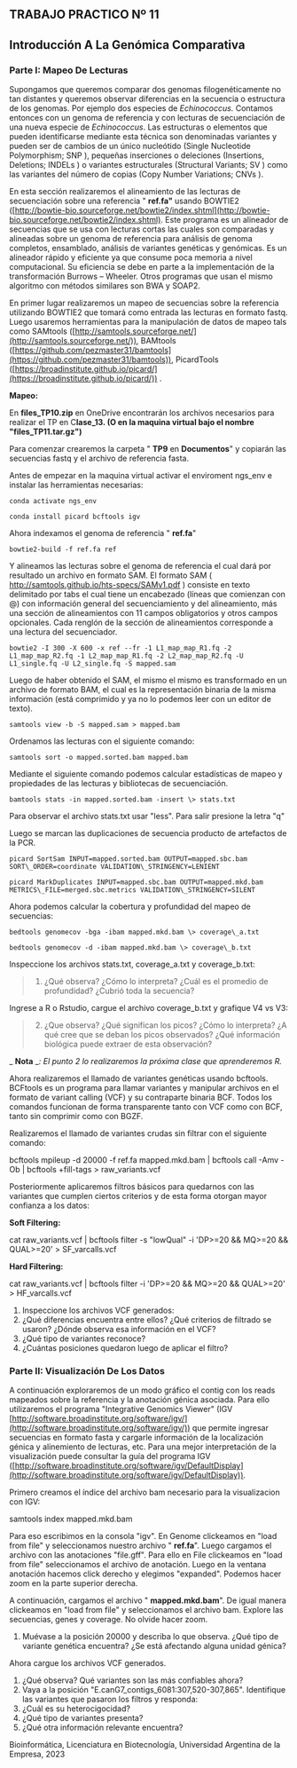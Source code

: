 ## TRABAJO PRACTICO Nº 11

## Introducción A La Genómica Comparativa

### Parte I: Mapeo De Lecturas

Supongamos que queremos comparar dos genomas filogenéticamente no tan distantes y queremos observar diferencias en la secuencia o estructura de los genomas. Por ejemplo dos especies de _Echinococcus._ Contamos entonces con un genoma de referencia y con lecturas de secuenciación de una nueva especie de _Echinococcus_. Las estructuras o elementos que pueden identificarse mediante esta técnica son denominadas variantes y pueden ser de cambios de un único nucleótido (Single Nucleotide Polymorphism; SNP ), pequeñas inserciones o deleciones (Insertions, Deletions; INDELs ) o variantes estructurales (Structural Variants; SV ) como las variantes del número de copias (Copy Number Variations; CNVs ).

En esta sección realizaremos el alineamiento de las lecturas de secuenciación sobre una referencia " **ref.fa"** usando BOWTIE2 ([http://bowtie-bio.sourceforge.net/bowtie2/index.shtml](http://bowtie-bio.sourceforge.net/bowtie2/index.shtml). Este programa es un alineador de secuencias que se usa con lecturas cortas las cuales son comparadas y alineadas sobre un genoma de referencia para análisis de genoma completos, ensamblado, análisis de variantes genéticas y genómicas. Es un alineador rápido y eficiente ya que consume poca memoria a nivel computacional. Su eficiencia se debe en parte a la implementación de la transformación Burrows – Wheeler. Otros programas que usan el mismo algoritmo con métodos similares son BWA y SOAP2.

En primer lugar realizaremos un mapeo de secuencias sobre la referencia utilizando BOWTIE2 que tomará como entrada las lecturas en formato fastq. Luego usaremos herramientas para la manipulación de datos de mapeo tals como SAMtools ([http://samtools.sourceforge.net/](http://samtools.sourceforge.net/)), BAMtools ([https://github.com/pezmaster31/bamtools](https://github.com/pezmaster31/bamtools)), PicardTools ([https://broadinstitute.github.io/picard/](https://broadinstitute.github.io/picard/)) .

**Mapeo:**

En **files\_TP10.zip** en OneDrive encontrarán los archivos necesarios para realizar el TP en C**lase\_13. (O en la maquina virtual bajo el nombre "files\_TP11.tar.gz")**

Para comenzar crearemos la carpeta " **TP9** en **Documentos**" y copiarán las secuencias fastq y el archivo de referencia fasta.

Antes de empezar en la maquina virtual activar el enviroment ngs\_env e instalar las herramientas necesarias:
```
conda activate ngs_env
```
```
conda install picard bcftools igv
```
Ahora indexamos el genoma de referencia " **ref.fa**"
```
bowtie2-build -f ref.fa ref
```
Y alineamos las lecturas sobre el genoma de referencia el cual dará por resultado un archivo en formato SAM. El formato SAM ( http://samtools.github.io/hts-specs/SAMv1.pdf ) consiste en texto delimitado por tabs el cual tiene un encabezado (líneas que comienzan con @) con información general del secuenciamiento y del alineamiento, más una sección de alineamientos con 11 campos obligatorios y otros campos opcionales. Cada renglón de la sección de alineamientos corresponde a una lectura del secuenciador.
```
bowtie2 -I 300 -X 600 -x ref --fr -1 L1_map_map_R1.fq -2 L1_map_map_R2.fq -1 L2_map_map_R1.fq -2 L2_map_map_R2.fq -U L1_single.fq -U L2_single.fq -S mapped.sam
```
Luego de haber obtenido el SAM, el mismo el mismo es transformado en un archivo de formato BAM, el cual es la representación binaria de la misma información (está comprimido y ya no lo podemos leer con un editor de texto).
```
samtools view -b -S mapped.sam > mapped.bam
```
Ordenamos las lecturas con el siguiente comando:
```
samtools sort -o mapped.sorted.bam mapped.bam
```
Mediante el siguiente comando podemos calcular estadísticas de mapeo y propiedades de las lecturas y bibliotecas de secuenciación.
```
bamtools stats -in mapped.sorted.bam -insert \> stats.txt
```
Para observar el archivo stats.txt usar "less". Para salir presione la letra "q"

Luego se marcan las duplicaciones de secuencia producto de artefactos de la PCR.
```
picard SortSam INPUT=mapped.sorted.bam OUTPUT=mapped.sbc.bam SORT\_ORDER=coordinate VALIDATION\_STRINGENCY=LENIENT
```
```
picard MarkDuplicates INPUT=mapped.sbc.bam OUTPUT=mapped.mkd.bam METRICS\_FILE=merged.sbc.metrics VALIDATION\_STRINGENCY=SILENT
```
Ahora podemos calcular la cobertura y profundidad del mapeo de secuencias:
```
bedtools genomecov -bga -ibam mapped.mkd.bam \> coverage\_a.txt
```
```
bedtools genomecov -d -ibam mapped.mkd.bam \> coverage\_b.txt
```
Inspeccione los archivos stats.txt, coverage\_a.txt y coverage\_b.txt:

> 1. ¿Qué observa? ¿Cómo lo interpreta? ¿Cuál es el promedio de profundidad? ¿Cubrió toda la secuencia?

Ingrese a R o Rstudio, cargue el archivo coverage\_b.txt y grafique V4 vs V3:

> 2. ¿Que observa? ¿Qué significan los picos? ¿Cómo lo interpreta? ¿A qué cree que se deban los picos observados? ¿Qué información biológica puede extraer de esta observación?

_ **Nota** __: El punto 2 lo realizaremos la próxima clase que aprenderemos R._

Ahora realizaremos el llamado de variantes genéticas usando bcftools. BCFtools es un programa para llamar variantes y manipular archivos en el formato de variant calling (VCF) y su contraparte binaria BCF. Todos los comandos funcionan de forma transparente tanto con VCF como con BCF, tanto sin comprimir como con BGZF.

Realizaremos el llamado de variantes crudas sin filtrar con el siguiente comando:

bcftools mpileup -d 20000 -f ref.fa mapped.mkd.bam | bcftools call -Amv -Ob | bcftools +fill-tags \> raw\_variants.vcf

Posteriormente aplicaremos filtros básicos para quedarnos con las variantes que cumplen ciertos criterios y de esta forma otorgan mayor confianza a los datos:

**Soft Filtering:**

cat raw\_variants.vcf | bcftools filter -s "lowQual" -i 'DP\>=20 && MQ\>=20 && QUAL\>=20' \> SF\_varcalls.vcf

**Hard Filtering:**

cat raw\_variants.vcf | bcftools filter -i 'DP\>=20 && MQ\>=20 && QUAL\>=20' \> HF\_varcalls.vcf

1. Inspeccione los archivos VCF generados:
2. ¿Qué diferencias encuentra entre ellos? ¿Qué criterios de filtrado se usaron? ¿Dónde observa esa información en el VCF?
3. ¿Qué tipo de variantes reconoce?
4. ¿Cuántas posiciones quedaron luego de aplicar el filtro?

### Parte II: Visualización De Los Datos

A continuación exploraremos de un modo gráfico el contig con los reads mapeados sobre la referencia y la anotación génica asociada. Para ello utilizaremos el programa "Integrative Genomics Viewer" (IGV [http://software.broadinstitute.org/software/igv/](http://software.broadinstitute.org/software/igv/)) que permite ingresar secuencias en formato fasta y cargarle información de la localización génica y alinemiento de lecturas, etc. Para una mejor interpretación de la visualización puede consultar la guía del programa IGV ([http://software.broadinstitute.org/software/igv/DefaultDisplay](http://software.broadinstitute.org/software/igv/DefaultDisplay)).

Primero creamos el índice del archivo bam necesario para la visualizacion con IGV:

samtools index mapped.mkd.bam

Para eso escribimos en la consola "igv". En Genome clickeamos en "load from file" y seleccionamos nuestro archivo " **ref.fa**". Luego cargamos el archivo con las anotaciones "file.gff". Para ello en File clickeamos en "load from file" seleccionamos el archivo de anotación. Luego en la ventana anotación hacemos click derecho y elegimos "expanded". Podemos hacer zoom en la parte superior derecha.

A continuación, cargamos el archivo " **mapped.mkd.bam**". De igual manera clickeamos en "load from file" y seleccionamos el archivo bam. Explore las secuencias, genes y coverage. No olvide hacer zoom.

1. Muévase a la posición 20000 y describa lo que observa. ¿Qué tipo de variante genética encuentra? ¿Se está afectando alguna unidad génica?

Ahora cargue los archivos VCF generados.

1. ¿Qué observa? Qué variantes son las más confiables ahora?
2. Vaya a la posición "E.canG7\_contigs\_6081:307,520-307,865". Identifique las variantes que pasaron los filtros y responda:
3. ¿Cuál es su heterocigocidad?
4. ¿Qué tipo de variantes presenta?
5. ¿Qué otra información relevante encuentra?

Bioinformática, Licenciatura en Biotecnología, Universidad Argentina de la Empresa, 2023
